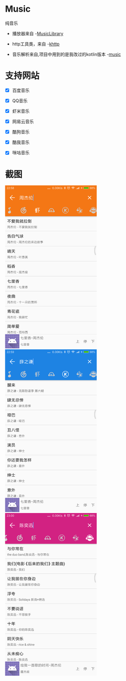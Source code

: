 # Music
纯音乐

- 播放器来自
-[MusicLibrary](https://github.com/lizixian18/MusicLibrary)

- http工具类，来自
-[khttp](https://github.com/jkcclemens/khttp)

- 音乐解析来自,项目中用到的是我改过的kotlin版本
-[music](https://github.com/maicong/music)

# 支持网站
- [x] 百度音乐
- [x] QQ音乐
- [x] 虾米音乐
- [x] 网易云音乐
- [x] 酷狗音乐
- [x] 酷我音乐
- [x] 咪咕音乐


# 截图
<p>
<img src="screenshots/device1.png" width="300px"/>
<img src="screenshots/device2.png" width="300px"/>
<img src="screenshots/device3.png" width="300px"/>
</p>